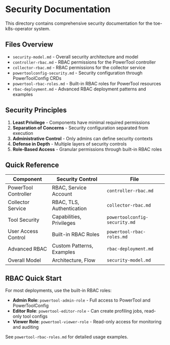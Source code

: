 # Security Documentation

This directory contains comprehensive security documentation for the toe-k8s-operator system.

## Files Overview

- `security-model.md` - Overall security architecture and model
- `controller-rbac.md` - RBAC permissions for the PowerTool controller
- `collector-rbac.md` - RBAC permissions for the collector service
- `powertoolconfig-security.md` - Security configuration through PowerToolConfig CRDs
- `powertool-rbac-roles.md` - Built-in RBAC roles for PowerTool resources
- `rbac-deployment.md` - Advanced RBAC deployment patterns and examples

## Security Principles

1. **Least Privilege** - Components have minimal required permissions
2. **Separation of Concerns** - Security configuration separated from execution
3. **Administrative Control** - Only admins can define security contexts
4. **Defense in Depth** - Multiple layers of security controls
5. **Role-Based Access** - Granular permissions through built-in RBAC roles

## Quick Reference

| Component | Security Control | File |
|-----------|------------------|------|
| PowerTool Controller | RBAC, Service Account | `controller-rbac.md` |
| Collector Service | RBAC, TLS, Authentication | `collector-rbac.md` |
| Tool Security | Capabilities, Privileges | `powertoolconfig-security.md` |
| User Access Control | Built-in RBAC Roles | `powertool-rbac-roles.md` |
| Advanced RBAC | Custom Patterns, Examples | `rbac-deployment.md` |
| Overall Model | Architecture, Flow | `security-model.md` |

## RBAC Quick Start

For most deployments, use the built-in RBAC roles:

- **Admin Role**: `powertool-admin-role` - Full access to PowerTool and PowerToolConfig
- **Editor Role**: `powertool-editor-role` - Can create profiling jobs, read-only tool configs  
- **Viewer Role**: `powertool-viewer-role` - Read-only access for monitoring and auditing

See `powertool-rbac-roles.md` for detailed usage examples.
